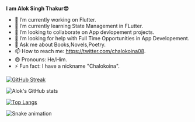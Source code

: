 <b>I am Alok Singh Thakur😎</b>

- 🔭 I’m currently working on Flutter.
- 🌱 I’m currently learning State Management in FLutter.
- 👯 I’m looking to collaborate on App devlopement projects.
- 🤔 I’m looking for help with Full Time Opportunities in App Developement.
- 💬 Ask me about Books,Novels,Poetry.
- 📫 How to reach me: https://twitter.com/chalokoina08.
- 😄 Pronouns: He/Him.
- ⚡ Fun fact: I have a nickname "Chalokoina".

[![GitHub Streak](https://github-readme-streak-stats.herokuapp.com?user=AlokSinghThakur&theme=dracula&hide_border=true)](https://git.io/streak-stats)

![Alok's GitHub stats](https://github-readme-stats.vercel.app/api?username=AlokSinghThakur&show_icons=true&theme=radical)

[![Top Langs](https://github-readme-stats.vercel.app/api/top-langs/?username=AlokSinghThakur&layout=compact)](https://github.com/AlokSinghThakur/github-readme-stats)

![Snake animation](https://github.com/thepiyushmalhotra/thepiyushmalhotra/blob/output/github-contribution-grid-snake.svg)
<!--
**Alok3108M/Alok3108M** is a ✨ _special_ ✨ repository because its `README.md` (this file) appears on your GitHub profile.

Here are some ideas to get you started:

- 🔭 I’m currently working on ...
- 🌱 I’m currently learning ...
- 👯 I’m looking to collaborate on ...
- 🤔 I’m looking for help with ...
- 💬 Ask me about ...
- 📫 How to reach me: ...
- 😄 Pronouns: ...
- ⚡ Fun fact: ...
-->
